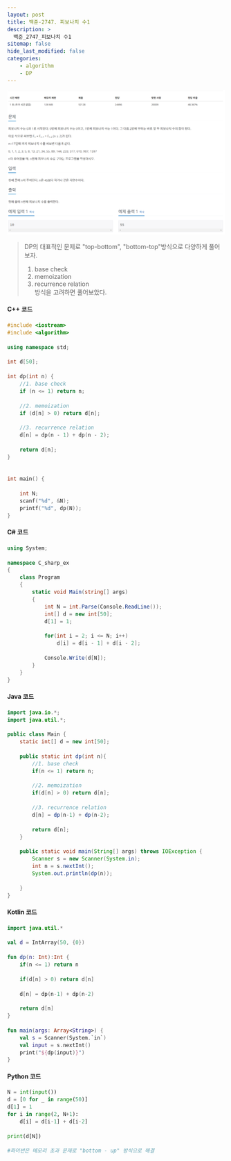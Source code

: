 ```yaml
---
layout: post
title: 백준-2747. 피보나치 수1
description: >
  백준_2747_피보나치 수1
sitemap: false
hide_last_modified: false
categories:
    - algorithm
    - DP
---
```

![2747](/assets/img/BOJ_problem/2747.PNG)

> DP의 대표적인 문제로 "top-bottom", "bottom-top"방식으로 다양하게 풀어보자.
> 1. base check
> 2. memoization
> 3. recurrence relation <br>
> 방식을 고려하면 풀어보았다.

#### C++ 코드

```c++
#include <iostream>
#include <algorithm>

using namespace std;

int d[50];

int dp(int n) {
	//1. base check
	if (n <= 1) return n;

	//2. memoization
	if (d[n] > 0) return d[n];

	//3. recurrence relation
	d[n] = dp(n - 1) + dp(n - 2);

	return d[n];
}


int main() {

	int N;
	scanf("%d", &N);
	printf("%d", dp(N));
}
```


#### C# 코드

```c#
using System;

namespace C_sharp_ex
{
    class Program
    {
        static void Main(string[] args)
        {
            int N = int.Parse(Console.ReadLine());
            int[] d = new int[50];
            d[1] = 1;

            for(int i = 2; i <= N; i++)
                d[i] = d[i - 1] + d[i - 2];

            Console.Write(d[N]);
        }
    }
}

```

#### Java 코드

```java
import java.io.*;
import java.util.*;

public class Main {
    static int[] d = new int[50];

    public static int dp(int n){
        //1. base check
        if(n <= 1) return n;

        //2. memoization
        if(d[n] > 0) return d[n];

        //3. recurrence relation
        d[n] = dp(n-1) + dp(n-2);

        return d[n];
    }

    public static void main(String[] args) throws IOException {
        Scanner s = new Scanner(System.in);
        int n = s.nextInt();
        System.out.println(dp(n));

    }
}

```


#### Kotlin 코드

```kotlin
import java.util.*

val d = IntArray(50, {0})

fun dp(n: Int):Int {
    if(n <= 1) return n

    if(d[n] > 0) return d[n]

    d[n] = dp(n-1) + dp(n-2)

    return d[n]
}

fun main(args: Array<String>) {
    val s = Scanner(System.`in`)
    val input = s.nextInt()
    print("${dp(input)}")
}
```

#### Python 코드

```python
N = int(input())
d = [0 for _ in range(50)]
d[1] = 1
for i in range(2, N+1):
    d[i] = d[i-1] + d[i-2]

print(d[N])

#파이썬은 메모리 초과 문제로 "bottom - up" 방식으로 해결
```